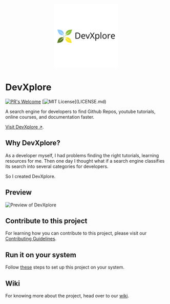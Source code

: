 <p align="center">
  <img src="static/logo.png">
</p>

# DevXplore 

[![PR's Welcome](https://img.shields.io/badge/PRs-welcome-brightgreen.svg?style=flat)](https://github.com/suvansh-rana/developer-search/issues/new)
[![MIT License](https://img.shields.io/apm/l/atomic-design-ui.svg?)](LICENSE.md)


A search engine for developers to find Github Repos, youtube tutorials, online courses, and documentation faster. 

[Visit DevXplore :arrow_upper_right:](https://devxplore.herokuapp.com/).

## Why DevXplore?

As a developer myself, I had problems finding the right tutorials, learning resources for me. Then one day I thought what if a search engine classifies its search into several categories for developers.

So I created DevXplore.

## Preview

![Preview of DevXplore](gallery/devxplore.gif "Preview of DevXplore")


## Contribute to this project

For learning how you can contribute to this project, please visit our [Contributing Guidelines](https://github.com/suvansh-rana/developer-search/blob/master/CONTRIBUTING.md).


## Run it on your system

Follow [these](https://github.com/suvansh-rana/developer-search/wiki/Project-Setup) steps to set up this project on your system.

## Wiki

For knowing more about the project, head over to our [wiki](https://github.com/suvansh-rana/developer-search/wiki).
